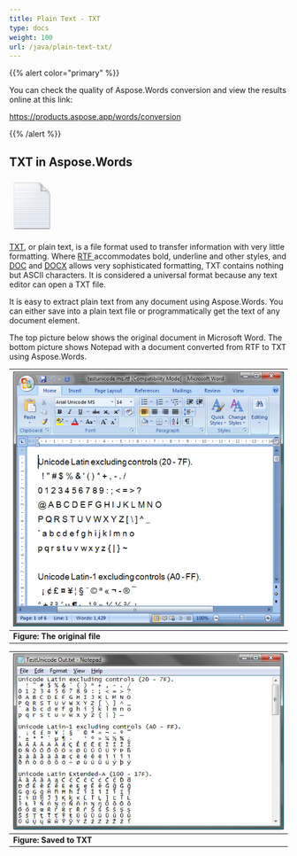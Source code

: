 ```yaml
---
title: Plain Text - TXT
type: docs
weight: 100
url: /java/plain-text-txt/
---
```


{{% alert color="primary" %}} 

You can check the quality of Aspose.Words conversion and view the results online at this link:

<https://products.aspose.app/words/conversion>

{{% /alert %}} 


## **TXT in Aspose.Words**
![todo:image_alt_text](plain-text-txt_1.png)

[TXT](https://wiki.fileformat.com/word-processing/txt/), or plain text, is a file format used to transfer information with very little formatting. Where [RTF ](https://wiki.fileformat.com/word-processing/rtf/)accommodates bold, underline and other styles, and [DOC](https://wiki.fileformat.com/word-processing/doc/) and [DOCX](https://wiki.fileformat.com/word-processing/docx/) allows very sophisticated formatting, TXT contains nothing but ASCII characters. It is considered a universal format because any text editor can open a TXT file.

It is easy to extract plain text from any document using Aspose.Words. You can either save into a plain text file or programmatically get the text of any document element.





The top picture below shows the original document in Microsoft Word. The bottom picture shows Notepad with a document converted from RTF to TXT using Aspose.Words.

|![todo:image_alt_text](plain-text-txt_2.png)|
| :- |
|**Figure: The original file**|


|![todo:image_alt_text](plain-text-txt_3.png)|
| :- |
|**Figure: Saved to TXT**|


